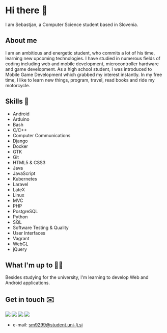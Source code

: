 # Hi there 👋
I am Sebastjan, a Computer Science student based in Slovenia.

## About me 
I am an ambitious and energetic student, who commits a lot of his time, learning new upcoming technologies. I have studied in numerous fields of coding including web and mobile development, microcontroller hardware and game development. As a high school student, I was introduced to Mobile Game Development which grabbed my interest instantly.
In my free time, I like to learn new things, program, travel, read books and ride my motorcycle.

## Skills 🚀 
- Android
- Arduino
- Bash
- C/C++
- Computer Communications
- Django
- Docker
- GTK
- Git
- HTML5 & CSS3
- Java
- JavaScript
- Kubernetes
- Laravel
- LateX
- Linux
- MVC
- PHP
- PostgreSQL
- Python
- SQL
- Software Testing & Quality
- User Interfaces
- Vagrant
- WebGL
- jQuery

## What I'm up to 👨‍💻
Besides studying for the university, I'm learning to develop Web and Android applications.


## Get in touch ✉️
[<img src="https://img.shields.io/badge/facebook-%231877F2.svg?&style=for-the-badge&logo=facebook&logoColor=white" />](https://www.facebook.com/sebastjan.mevlja)
[<img src="https://img.shields.io/badge/instagram-%23E4405F.svg?&style=for-the-badge&logo=instagram&logoColor=white" />](https://www.instagram.com/sebastjan_mevlja/)
[<img src="https://img.shields.io/badge/twitter-%231DA1F2.svg?&style=for-the-badge&logo=twitter&logoColor=white" />](https://twitter.com/sebastjan99)
[<img src="https://img.shields.io/badge/linkedin-%230077B5.svg?&style=for-the-badge&logo=linkedin&logoColor=white" />](https://www.linkedin.com/in/sebastjan-mevlja-5563851b3/)
- e-mail: sm9299@student.uni-lj.si
